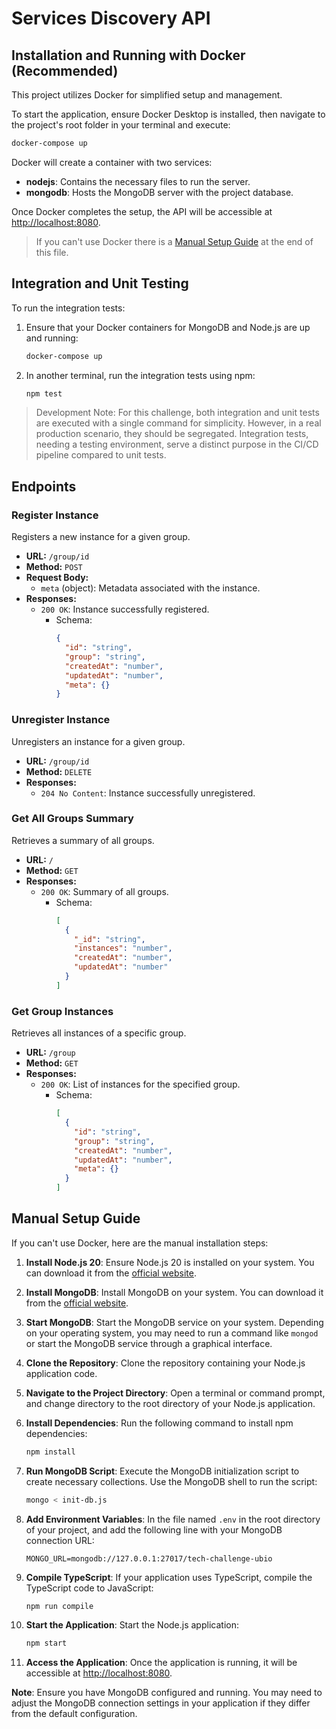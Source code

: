 # Services Discovery API

## Installation and Running with Docker (Recommended)

This project utilizes Docker for simplified setup and management.

To start the application, ensure Docker Desktop is installed, then navigate to the project's root folder in your terminal and execute:

```bash
docker-compose up
```

Docker will create a container with two services:

- **nodejs**: Contains the necessary files to run the server.
- **mongodb**: Hosts the MongoDB server with the project database.

Once Docker completes the setup, the API will be accessible at [http://localhost:8080](http://localhost:8080).

> If you can't use Docker there is a [Manual Setup Guide](#manual-setup-guide) at the end of this file.

## Integration and Unit Testing

To run the integration tests:

1. Ensure that your Docker containers for MongoDB and Node.js are up and running:
   ```bash
   docker-compose up
   ```

2. In another terminal, run the integration tests using npm:
    ```bash
    npm test
    ```

> Development Note: For this challenge, both integration and unit tests are executed with a single command for simplicity. However, in a real production scenario, they should be segregated. Integration tests, needing a testing environment, serve a distinct purpose in the CI/CD pipeline compared to unit tests.

## Endpoints

### Register Instance

Registers a new instance for a given group.

- **URL:** `/group/id`
- **Method:** `POST`
- **Request Body:**
  - `meta` (object): Metadata associated with the instance.
- **Responses:**
  - `200 OK`: Instance successfully registered.
    - Schema:
      ```json
      {
        "id": "string",
        "group": "string",
        "createdAt": "number",
        "updatedAt": "number",
        "meta": {}
      }
      ```

### Unregister Instance

Unregisters an instance for a given group.

- **URL:** `/group/id`
- **Method:** `DELETE`
- **Responses:**
  - `204 No Content`: Instance successfully unregistered.

### Get All Groups Summary

Retrieves a summary of all groups.

- **URL:** `/`
- **Method:** `GET`
- **Responses:**
  - `200 OK`: Summary of all groups.
    - Schema:
      ```json
      [
        {
          "_id": "string",
          "instances": "number",
          "createdAt": "number",
          "updatedAt": "number"
        }
      ]
      ```

### Get Group Instances

Retrieves all instances of a specific group.

- **URL:** `/group`
- **Method:** `GET`
- **Responses:**
  - `200 OK`: List of instances for the specified group.
    - Schema:
      ```json
      [
        {
          "id": "string",
          "group": "string",
          "createdAt": "number",
          "updatedAt": "number",
          "meta": {}
        }
      ]
      ```

<a name="manual-setup-guide"></a>
## Manual Setup Guide

If you can't use Docker, here are the manual installation steps:

1. **Install Node.js 20**: Ensure Node.js 20 is installed on your system. You can download it from the [official website](https://nodejs.org/en/download/).

2. **Install MongoDB**: Install MongoDB on your system. You can download it from the [official website](https://www.mongodb.com/try/download/community).

3. **Start MongoDB**: Start the MongoDB service on your system. Depending on your operating system, you may need to run a command like `mongod` or start the MongoDB service through a graphical interface.

4. **Clone the Repository**: Clone the repository containing your Node.js application code.

5. **Navigate to the Project Directory**: Open a terminal or command prompt, and change directory to the root directory of your Node.js application.

6. **Install Dependencies**: Run the following command to install npm dependencies:
    ```bash
    npm install
    ```

7. **Run MongoDB Script**: Execute the MongoDB initialization script to create necessary collections. Use the MongoDB shell to run the script:
    ```bash
    mongo < init-db.js
    ```

8. **Add Environment Variables**: In the file named `.env` in the root directory of your project, and add the following line with your MongoDB connection URL:
    ```
    MONGO_URL=mongodb://127.0.0.1:27017/tech-challenge-ubio
    ```

9. **Compile TypeScript**: If your application uses TypeScript, compile the TypeScript code to JavaScript:
    ```bash
    npm run compile
    ```

10. **Start the Application**: Start the Node.js application:
    ```bash
    npm start
    ```

11. **Access the Application**: Once the application is running, it will be accessible at [http://localhost:8080](http://localhost:8080).

**Note**: Ensure you have MongoDB configured and running. You may need to adjust the MongoDB connection settings in your application if they differ from the default configuration.
